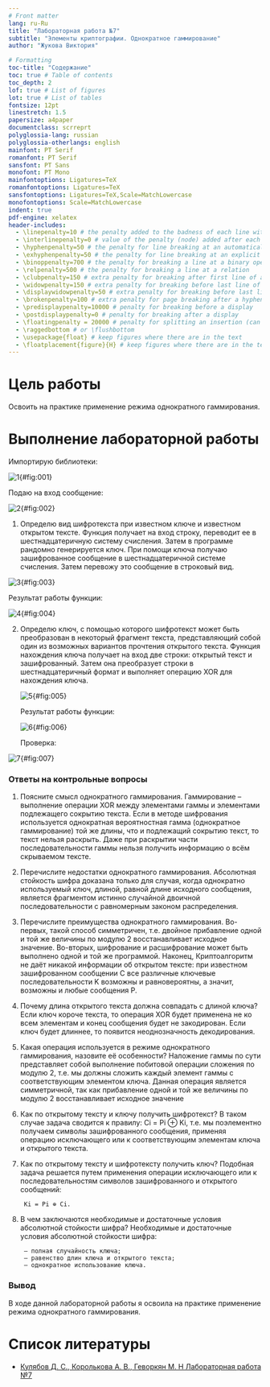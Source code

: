 ```yaml
---
# Front matter
lang: ru-Ru
title: "Лабораторная работа №7"
subtitle: "Элементы криптографии. Однократное гаммирование"
author: "Жукова Виктория"

# Formatting
toc-title: "Содержание"
toc: true # Table of contents
toc_depth: 2
lof: true # List of figures
lot: true # List of tables
fontsize: 12pt
linestretch: 1.5
papersize: a4paper
documentclass: scrreprt
polyglossia-lang: russian
polyglossia-otherlangs: english
mainfont: PT Serif
romanfont: PT Serif
sansfont: PT Sans
monofont: PT Mono
mainfontoptions: Ligatures=TeX
romanfontoptions: Ligatures=TeX
sansfontoptions: Ligatures=TeX,Scale=MatchLowercase
monofontoptions: Scale=MatchLowercase
indent: true
pdf-engine: xelatex
header-includes:
  - \linepenalty=10 # the penalty added to the badness of each line within a paragraph (no associated penalty node) Increasing the value makes tex try to have fewer lines in the paragraph.
  - \interlinepenalty=0 # value of the penalty (node) added after each line of a paragraph.
  - \hyphenpenalty=50 # the penalty for line breaking at an automatically inserted hyphen
  - \exhyphenpenalty=50 # the penalty for line breaking at an explicit hyphen
  - \binoppenalty=700 # the penalty for breaking a line at a binary operator
  - \relpenalty=500 # the penalty for breaking a line at a relation
  - \clubpenalty=150 # extra penalty for breaking after first line of a paragraph
  - \widowpenalty=150 # extra penalty for breaking before last line of a paragraph
  - \displaywidowpenalty=50 # extra penalty for breaking before last line before a display math
  - \brokenpenalty=100 # extra penalty for page breaking after a hyphenated line
  - \predisplaypenalty=10000 # penalty for breaking before a display
  - \postdisplaypenalty=0 # penalty for breaking after a display
  - \floatingpenalty = 20000 # penalty for splitting an insertion (can only be split footnote in standard LaTeX)
  - \raggedbottom # or \flushbottom
  - \usepackage{float} # keep figures where there are in the text
  - \floatplacement{figure}{H} # keep figures where there are in the text
---
```


# Цель работы

Освоить на практике применение режима однократного гаммирования.

# Выполнение лабораторной работы

Импортирую библиотеки:

![1](image/1.png){#fig:001}

Подаю на вход сообщение:

![2](image/2.png){#fig:002}

1. Определю вид шифротекста при известном ключе и известном открытом
   тексте.
   Функция получает на вход строку, переводит ее в шестнадцатеричную систему
   счисления. Затем в программе рандомно генерируется ключ. При помощи ключа
   получаю зашифрованное сообщение в шестнадцатеричной системе счисления. Затем
   перевожу это сообщение в строковый вид.

![3](image/3.png){#fig:003}

Результат работы функции:

![4](image/4.png){#fig:004}

2. Определю ключ, с помощью которого шифротекст может быть преобразован
   в некоторый фрагмент текста, представляющий собой один из возможных
   вариантов прочтения открытого текста. Функция нахождения ключа получает на вход две строки: открытый текст и зашифрованный. Затем она преобразует строки в шестнадцатеричный формат и
   выполняет операцию XOR для нахождения ключа.
   
   ![5](image/5.png){#fig:005}
   
   Результат работы функции:
   
   ![6](image/6.png){#fig:006}
   
   Проверка:

![7](image/7.png){#fig:007}

### Ответы на контрольные вопросы

1. Поясните смысл однократного гаммирования.
    Гаммирование – выполнение операции XOR между элементами гаммы и
    элементами подлежащего сокрытию текста. Если в методе шифрования используется
    однократная вероятностная гамма (однократное гаммирование) той же длины, что и
    подлежащий сокрытию текст, то текст нельзя раскрыть. Даже при раскрытии части
    последовательности гаммы нельзя получить информацию о всём скрываемом тексте.
2. Перечислите недостатки однократного гаммирования.
Абсолютная стойкость шифра доказана только для случая, когда однократно
используемый ключ, длиной, равной длине исходного сообщения, является
фрагментом истинно случайной двоичной последовательности с равномерным
законом распределения.

3. Перечислите преимущества однократного гаммирования.
Во-первых, такой способ симметричен, т.е. двойное прибавление одной и той
же величины по модулю 2 восстанавливает исходное значение. Во-вторых,
шифрование и расшифрование может быть выполнено одной и той же программой.
Наконец, Криптоалгоритм не даёт никакой информации об открытом тексте: при
известном зашифрованном сообщении C все различные ключевые
последовательности K возможны и равновероятны, а значит, возможны и любые
сообщения P.
4. Почему длина открытого текста должна совпадать с длиной ключа?
Если ключ короче текста, то операция XOR будет применена не ко всем
элементам и конец сообщения будет не закодирован. Если ключ будет длиннее, то
появится неоднозначность декодирования.
5. Какая операция используется в режиме однократного гаммирования, назовите
её особенности?
Наложение гаммы по сути представляет собой выполнение побитовой
операции сложения по модулю 2, т.е. мы должны сложить каждый элемент гаммы с
соответствующим элементом ключа. Данная операция является симметричной, так
как прибавление одной и той же величины по модулю 2 восстанавливает исходное
значение
6. Как по открытому тексту и ключу получить шифротекст?
    В таком случае задача сводится к правилу:
    Ci = Pi ⊕ Ki, т.е. мы поэлементно получаем символы зашифрованного сообщения,
    применяя операцию исключающего или к соответствующим элементам ключа и
    открытого текста.

7. Как по открытому тексту и шифротексту получить ключ?
Подобная задача решается путем применения операции исключающего или к
последовательностям символов зашифрованного и открытого сообщений:

        Ki = Pi ⊕ Ci.

8. В чем заключаются необходимые и достаточные условия абсолютной
	стойкости шифра?
	Необходимые и достаточные условия абсолютной стойкости шифра:

		– полная случайность ключа;
		– равенство длин ключа и открытого текста;
		– однократное использование ключа.



### Вывод

В ходе данной лабораторной работы я освоила на практике применение
режима однократного гаммирования.


# Список литературы

- [Кулябов Д. С., Королькова А. В., Геворкян М. Н Лабораторная работа №7](https://esystem.rudn.ru/pluginfile.php/1651751/mod_resource/content/3/004-lab_discret_extattr.pdf)
